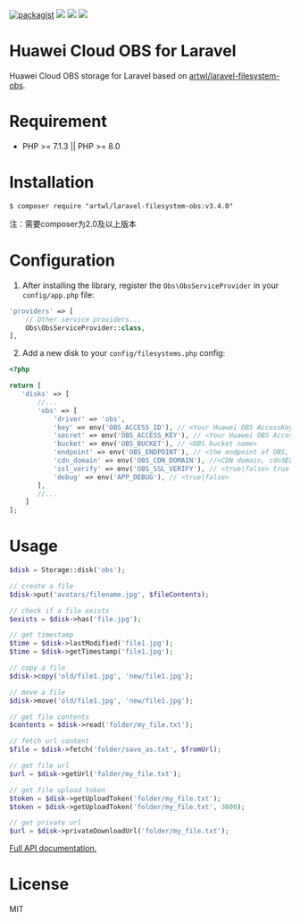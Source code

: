 [![packagist](https://badgen.net/packagist/v/artwl/laravel-filesystem-obs?icon=github)](https://packagist.org/packages/artwl/laravel-filesystem-obs) [![](https://badgen.net/packagist/php/artwl/laravel-filesystem-obs)](https://packagist.org/packages/artwl/laravel-filesystem-obs) [![](https://badgen.net/packagist/name/artwl/laravel-filesystem-obs?icon=github)](https://packagist.org/packages/artwl/laravel-filesystem-obs) [![](https://badgen.net/packagist/license/artwl/laravel-filesystem-obs)](https://packagist.org/packages/artwl/laravel-filesystem-obs) 

# Huawei Cloud OBS for Laravel

Huawei Cloud OBS storage for Laravel based on [artwl/laravel-filesystem-obs](https://github.com/artwl/laravel-filesystem-obs).

# Requirement

- PHP >= 7.1.3 || PHP >= 8.0

# Installation

```shell
$ composer require "artwl/laravel-filesystem-obs:v3.4.0"
```

注：需要composer为2.0及以上版本

# Configuration

1. After installing the library, register the `Obs\ObsServiceProvider` in your `config/app.php` file:

  ```php
  'providers' => [
      // Other service providers...
      Obs\ObsServiceProvider::class,
  ],
  ```

2. Add a new disk to your `config/filesystems.php` config:
 ```php
 <?php

 return [
    'disks' => [
        //...
        'obs' => [
            'driver' => 'obs',
            'key' => env('OBS_ACCESS_ID'), // <Your Huawei OBS AccessKeyId>
            'secret' => env('OBS_ACCESS_KEY'), // <Your Huawei OBS AccessKeySecret>
            'bucket' => env('OBS_BUCKET'), // <OBS bucket name>
            'endpoint' => env('OBS_ENDPOINT'), // <the endpoint of OBS, E.g: (https:// or http://).obs.cn-east-2.myhuaweicloud.com | custom domain, E.g:img.abc.com> OBS 外网节点或自定义外部域名
            'cdn_domain' => env('OBS_CDN_DOMAIN'), //<CDN domain, cdn域名> 如果isCName为true, getUrl会判断cdnDomain是否设定来决定返回的url，如果cdnDomain未设置，则使用endpoint来生成url，否则使用cdn
            'ssl_verify' => env('OBS_SSL_VERIFY'), // <true|false> true to use 'https://' and false to use 'http://'. default is false,
            'debug' => env('APP_DEBUG'), // <true|false>
        ],
        //...
     ]
 ];
 ```

# Usage

```php
$disk = Storage::disk('obs');

// create a file
$disk->put('avatars/filename.jpg', $fileContents);

// check if a file exists
$exists = $disk->has('file.jpg');

// get timestamp
$time = $disk->lastModified('file1.jpg');
$time = $disk->getTimestamp('file1.jpg');

// copy a file
$disk->copy('old/file1.jpg', 'new/file1.jpg');

// move a file
$disk->move('old/file1.jpg', 'new/file1.jpg');

// get file contents
$contents = $disk->read('folder/my_file.txt');

// fetch url content
$file = $disk->fetch('folder/save_as.txt', $fromUrl);

// get file url
$url = $disk->getUrl('folder/my_file.txt');

// get file upload token
$token = $disk->getUploadToken('folder/my_file.txt');
$token = $disk->getUploadToken('folder/my_file.txt', 3600);

// get private url
$url = $disk->privateDownloadUrl('folder/my_file.txt');
```

[Full API documentation.](http://flysystem.thephpleague.com/api/)

# License

MIT
